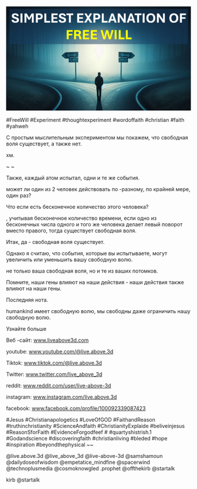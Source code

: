 ![Video cover image](../cover.jpg "cover photo")

#FreeWill #Experiment #thoughtexperiment #wordoffaith #christian #faith #yahweh

С простым мыслительным экспериментом мы покажем, что свободная воля существует, а также нет.

хм.

~ ~

Также, каждый атом испытал, одни и те же события.

может ли один из 2 человек действовать по -разному, по крайней мере, один раз?

Что если есть бесконечное количество этого человека?

, учитывая бесконечное количество времени, если одно из бесконечных числа одного и того же человека делает левый поворот вместо правого, тогда существует свободная воля.

Итак, да - свободная воля существует.

Однако я считаю, что события, которые вы испытываете, могут увеличить или уменьшить вашу свободную волю.

не только ваша свободная воля, но и те из ваших потомков.

Помните, наши гены влияют на наши действия - наши действия также влияют на наши гены.

Последняя нота.

humankind имеет свободную волю, мы свободны даже ограничить нашу свободную волю.

Узнайте больше

Веб -сайт: www.liveabove3d.com

youtube: www.youtube.com/@live.above.3d

Tiktok: www.tiktok.com/@live.above.3d

Twitter: www.twitter.com/live_above_3d

reddit: www.reddit.com/user/live-above-3d

instagram: www.instagram.com/live.above.3d

facebook: www.facebook.com/profile/100092339087423

#Jesus #Christianapologetics #LoveOfGOD #FaithandReason #truthinchristianity #ScienceAndfaith #ChristianityExplaide #beliveinjesus #ReasonSforFaith #EvidenceForgodfeef # #quartyshistrish.1 #Godandscience #discoveringfaith #christianliving #bleded #hope #inspiration #beyondthephysical ~~

@live.above.3d @live_above_3d @live-above-3d @samshamoun @dailydoseofwisdom @empetatice_mindfine @spacerwind @technoplusmedia @cosmoknowgled .prophet @offthekirb @startalk

kirb @startalk
